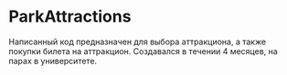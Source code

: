 # ParkAttractions
Написанный код предназначен для выбора аттракциона, а также покупки билета на аттракцион. Создавался в течении 4 месяцев, на парах в университете. 
 
